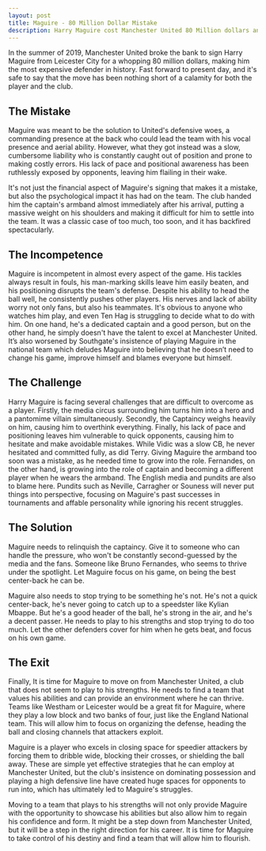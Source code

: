 ```yaml
---
layout: post
title: Maguire - 80 Million Dollar Mistake
description: Harry Maguire cost Manchester United 80 Million dollars and brought with him mistakes, incompetence and several challenges. This article offers few solutions and encourgaes Harry Maguire to move to a club that will play to his strength.
---
```

In the summer of 2019, Manchester United broke the bank to sign Harry Maguire from Leicester City for a whopping 80 million dollars, making him the most expensive defender in history. Fast forward to present day, and it's safe to say that the move has been nothing short of a calamity for both the player and the club.

## The Mistake

Maguire was meant to be the solution to United's defensive woes, a commanding presence at the back who could lead the team with his vocal presence and aerial ability. However, what they got instead was a slow, cumbersome liability who is constantly caught out of position and prone to making costly errors. His lack of pace and positional awareness has been ruthlessly exposed by opponents, leaving him flailing in their wake.

It's not just the financial aspect of Maguire's signing that makes it a mistake, but also the psychological impact it has had on the team. The club handed him the captain's armband almost immediately after his arrival, putting a massive weight on his shoulders and making it difficult for him to settle into the team. It was a classic case of too much, too soon, and it has backfired spectacularly.

## The Incompetence

Maguire is incompetent in almost every aspect of the game. His tackles always result in fouls, his man-marking skills leave him easily beaten, and his positioning disrupts the team's defense. Despite his ability to head the ball well, he consistently pushes other players. His nerves and lack of ability worry not only fans, but also his teammates. It's obvious to anyone who watches him play, and even Ten Hag is struggling to decide what to do with him. On one hand, he's a dedicated captain and a good person, but on the other hand, he simply doesn't have the talent to excel at Manchester United. It’s also worsened by Southgate's insistence of playing Maguire in the national team which deludes Maguire into believing that he doesn’t need to change his game, improve himself and blames everyone but himself.

## The Challenge

Harry Maguire is facing several challenges that are difficult to overcome as a player. Firstly, the media circus surrounding him turns him into a hero and a pantomime villain simultaneously. Secondly, the Captaincy weighs heavily on him, causing him to overthink everything. Finally, his lack of pace and positioning leaves him vulnerable to quick opponents, causing him to hesitate and make avoidable mistakes. While Vidic was a slow CB, he never hesitated and committed fully, as did Terry. Giving Maguire the armband too soon was a mistake, as he needed time to grow into the role. Fernandes, on the other hand, is growing into the role of captain and becoming a different player when he wears the armband. The English media and pundits are also to blame here. Pundits such as Neville, Carragher or Souness will never put things into perspective, focusing on Maguire's past successes in tournaments and affable personality while ignoring his recent struggles.

## The Solution

Maguire needs to relinquish the captaincy. Give it to someone who can handle the pressure, who won't be constantly second-guessed by the media and the fans. Someone like Bruno Fernandes, who seems to thrive under the spotlight. Let Maguire focus on his game, on being the best center-back he can be.

Maguire also needs to stop trying to be something he's not. He's not a quick center-back, he's never going to catch up to a speedster like Kylian Mbappe. But he's a good header of the ball, he's strong in the air, and he's a decent passer. He needs to play to his strengths and stop trying to do too much. Let the other defenders cover for him when he gets beat, and focus on his own game.

## The Exit

Finally, It is time for Maguire to move on from Manchester United, a club that does not seem to play to his strengths. He needs to find a team that values his abilities and can provide an environment where he can thrive. Teams like Westham or Leicester would be a great fit for Maguire, where they play a low block and two banks of four, just like the England National team. This will allow him to focus on organizing the defense, heading the ball and closing channels that attackers exploit.

Maguire is a player who excels in closing space for speedier attackers by forcing them to dribble wide, blocking their crosses, or shielding the ball away. These are simple yet effective strategies that he can employ at Manchester United, but the club's insistence on dominating possession and playing a high defensive line have created huge spaces for opponents to run into, which has ultimately led to Maguire's struggles.

Moving to a team that plays to his strengths will not only provide Maguire with the opportunity to showcase his abilities but also allow him to regain his confidence and form. It might be a step down from Manchester United, but it will be a step in the right direction for his career. It is time for Maguire to take control of his destiny and find a team that will allow him to flourish.
